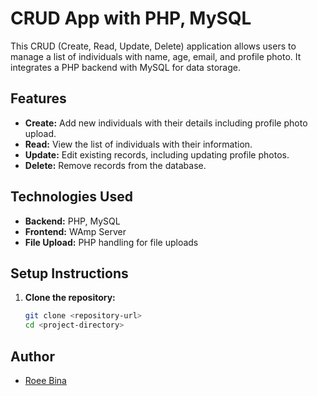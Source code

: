 # CRUD App with PHP, MySQL

This CRUD (Create, Read, Update, Delete) application allows users to manage a list of individuals with name, age, email, and profile photo. It integrates a PHP backend with MySQL for data storage.

## Features

- **Create:** Add new individuals with their details including profile photo upload.
- **Read:** View the list of individuals with their information.
- **Update:** Edit existing records, including updating profile photos.
- **Delete:** Remove records from the database.

## Technologies Used

- **Backend:** PHP, MySQL
- **Frontend:** WAmp Server
- **File Upload:** PHP handling for file uploads

## Setup Instructions

1. **Clone the repository:**
   ```bash
   git clone <repository-url>
   cd <project-directory>

## Author

- [Roee Bina](https://github.com/BinaleGit)

